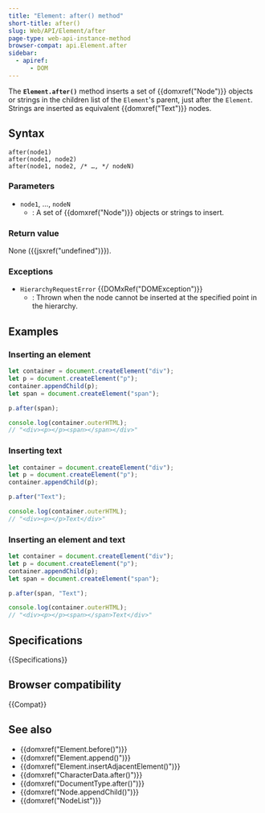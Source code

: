 ```yaml
---
title: "Element: after() method"
short-title: after()
slug: Web/API/Element/after
page-type: web-api-instance-method
browser-compat: api.Element.after
sidebar:
  - apiref:
      - DOM
---
```


The **`Element.after()`** method inserts a set of
{{domxref("Node")}} objects or strings in the children list of the
`Element`'s parent, just after the `Element`.
Strings are inserted as equivalent {{domxref("Text")}} nodes.

## Syntax

```js-nolint
after(node1)
after(node1, node2)
after(node1, node2, /* …, */ nodeN)
```

### Parameters

- `node1`, …, `nodeN`
  - : A set of {{domxref("Node")}} objects or strings to insert.

### Return value

None ({{jsxref("undefined")}}).

### Exceptions

- `HierarchyRequestError` {{DOMxRef("DOMException")}}
  - : Thrown when the node cannot be inserted at the specified point in the hierarchy.

## Examples

### Inserting an element

```js
let container = document.createElement("div");
let p = document.createElement("p");
container.appendChild(p);
let span = document.createElement("span");

p.after(span);

console.log(container.outerHTML);
// "<div><p></p><span></span></div>"
```

### Inserting text

```js
let container = document.createElement("div");
let p = document.createElement("p");
container.appendChild(p);

p.after("Text");

console.log(container.outerHTML);
// "<div><p></p>Text</div>"
```

### Inserting an element and text

```js
let container = document.createElement("div");
let p = document.createElement("p");
container.appendChild(p);
let span = document.createElement("span");

p.after(span, "Text");

console.log(container.outerHTML);
// "<div><p></p><span></span>Text</div>"
```

## Specifications

{{Specifications}}

## Browser compatibility

{{Compat}}

## See also

- {{domxref("Element.before()")}}
- {{domxref("Element.append()")}}
- {{domxref("Element.insertAdjacentElement()")}}
- {{domxref("CharacterData.after()")}}
- {{domxref("DocumentType.after()")}}
- {{domxref("Node.appendChild()")}}
- {{domxref("NodeList")}}
